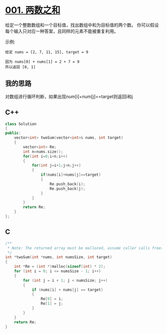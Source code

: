 # [001. 两数之和](https://leetcode-cn.com/problems/two-sum/description/)

给定一个整数数组和一个目标值，找出数组中和为目标值的两个数。
你可以假设每个输入只对应一种答案，且同样的元素不能被重复利用。

示例:

```code
给定 nums = [2, 7, 11, 15], target = 9

因为 nums[0] + nums[1] = 2 + 7 = 9
所以返回 [0, 1]
```

## 我的思路

对数组进行循环判断，如果出现num[i]+num[j]==target则返回i和j

## C++

```cpp
class Solution
{
public:
    vector<int> twoSum(vector<int>& nums, int target)
    {
        vector<int> Re;
        int n=nums.size();
        for(int i=0;i<n;i++)
        {
            for(int j=i+1;j<n;j++)
            {
                if(nums[i]+nums[j]==target)
                {
                    Re.push_back(i);
                    Re.push_back(j);
                }
            }
        }
        return Re;
    }
};
```

## C

```c
/**
 * Note: The returned array must be malloced, assume caller calls free().
 */
int *twoSum(int *nums, int numsSize, int target)
{
    int *Re = (int *)malloc(sizeof(int) * 2);
    for (int i = 0; i <= numsSize - 1; i++)
    {
        for (int j = i + 1; j < numsSize; j++)
        {
            if (nums[i] + nums[j] == target)
            {
                Re[0] = i;
                Re[1] = j;
            }
        }
    }
    return Re;
}
```